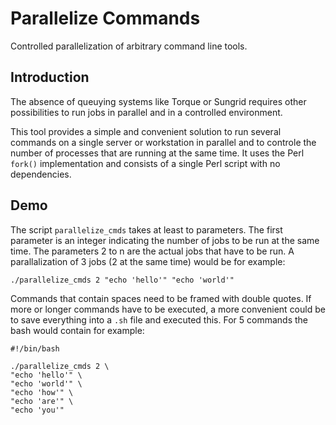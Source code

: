 Parallelize Commands
====================
Controlled parallelization of arbitrary command line tools.


Introduction
-----------
The absence of queuying systems like Torque or Sungrid requires other possibilities to run jobs in parallel and in a controlled environment.

This tool provides a simple and convenient solution to run several commands on a single server or workstation in parallel and to controle the number of processes that are running at the same time. It uses the Perl ```fork()``` implementation and consists of a single Perl script with no dependencies.


Demo
-----------
The script ```parallelize_cmds``` takes at least to parameters. The first parameter is an integer indicating the number of jobs to be run at the same time. The parameters 2 to n are the actual jobs that have to be run. A parallalization of 3 jobs (2 at the same time) would be for example:

```./parallelize_cmds 2 "echo 'hello'" "echo 'world'"```

Commands that contain spaces need to be framed with double quotes. If more or longer commands have to be executed, a more convenient could be to save everything into a ```.sh``` file and executed this. For 5 commands the bash would contain for example:

```
#!/bin/bash

./parallelize_cmds 2 \
"echo 'hello'" \ 
"echo 'world'" \
"echo 'how'" \
"echo 'are'" \
"echo 'you'"
```
